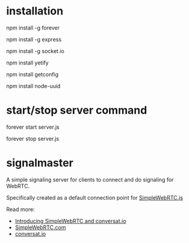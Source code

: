 # installation
npm install -g forever

npm install -g express

npm install -g socket.io

npm install yetify

npm install getconfig

npm install node-uuid

# start/stop server command

forever start server.js

forever stop server.js

# signalmaster

A simple signaling server for clients to connect and do signaling for WebRTC.

Specifically created as a default connection point for [SimpleWebRTC.js](https://github.com/HenrikJoreteg/SimpleWebRTC)

Read more: 
 - [Introducing SimpleWebRTC and conversat.io](http://blog.andyet.com/2013/feb/22/introducing-simplewebrtcjs-and-conversatio/)
 - [SimpleWebRTC.com](http://simplewebrtc.com)
 - [conversat.io](http://conversat.io)
